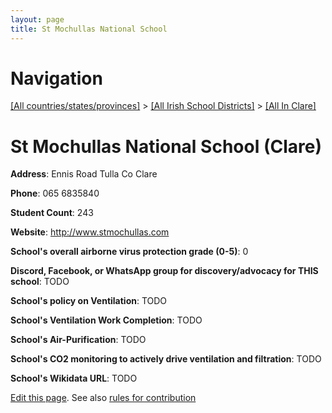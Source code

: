```yaml
---
layout: page
title: St Mochullas National School
---
```

# Navigation

[[All countries/states/provinces]](../../..) > [[All Irish School Districts]](../..) > [[All In Clare]](..)

# St Mochullas National School (Clare)

**Address**: Ennis Road Tulla Co Clare

**Phone**: 065 6835840

**Student Count**: 243

**Website**: <http://www.stmochullas.com>

**School's overall airborne virus protection grade (0-5)**: 0

**Discord, Facebook, or WhatsApp group for discovery/advocacy for THIS school**: TODO

**School's policy on Ventilation**: TODO

**School's Ventilation Work Completion**: TODO

**School's Air-Purification**: TODO

**School's CO2 monitoring to actively drive ventilation and filtration**: TODO

**School's Wikidata URL**: TODO


[Edit this page](https://github.com/ventilate-schools/Ireland/edit/main/./Clare/St_Mochullas_National_School.md). See also [rules for contribution](../../../contribution-rules/)